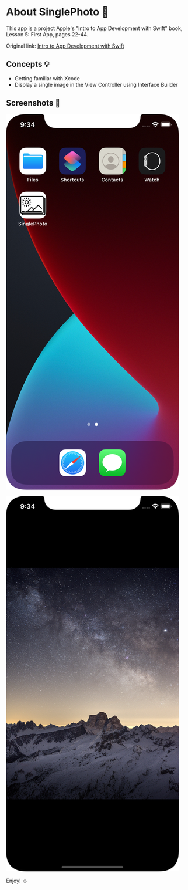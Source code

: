 # About SinglePhoto 🌌

This app is a project Apple's "Intro to App Development with Swift" book, Lesson 5: First App, pages 22-44.

Original link: [Intro to App Development with Swift](https://books.apple.com/ca/book/intro-to-app-development-with-swift/id1118575552)

## Concepts 💡
- Getting familiar with Xcode
- Display a single image in the View Controller using Interface Builder

## Screenshots 📸

![home.png](screenshots/home.png)

![image.png](screenshots/image.png)

Enjoy! ☺️

